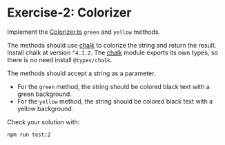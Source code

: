 # Exercise-2: Colorizer

Implement the [Colorizer.ts](/src/classes/Colorizer.ts) `green` and `yellow` methods.

The methods should use [chalk](https://github.com/chalk/chalk) to colorize the string and return the result. Install chalk at version `^4.1.2`. The [chalk](https://github.com/chalk/chalk) module exports its own types, so there is no need install `@types/chalk`.

The methods should accept a string as a parameter.

- For the `green` method, the string should be colored black text with a green background.
- For the `yellow` method, the string should be colored black text with a yellow background.

Check your solution with:
```sh
npm run test:2
```
